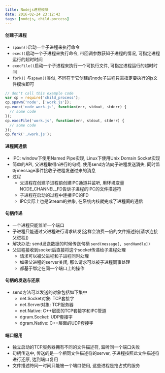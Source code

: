 ```yaml
---
title: Nodejs进程模块
date: 2016-02-24 23:12:43
tags: [nodejs, child-porcess]
---
```


#### 创建子进程
- `spawn()`启动一个子进程来执行命令
- `exec()`启动一个子进程来执行命令, 带回调参数获知子进程的情况, 可指定进程运行的超时时间
- `execFile()`启动一个子进程来执行一个可执行文件, 可指定进程运行的超时时间
- `fork()` 与`spawn()`类似, 不同在于它创建的node子进程只需指定要执行的js文件模块即可
```javascript
// don't call this example code
var cp = require('child_process');
cp.spawn('node', ['work.js']);
cp.exec('node work.js', function(err, stdout, stderr) {
  // some code
});
cp.execFile('work.js', function(err, stdout, stderr) {
  // some code
});
cp.fork('./work.js');
```

<!-- more -->

#### 进程间通信
- IPC: window下使用Named Pipe实现, Linux下使用Unix Domain Socket实现
- 简单的API, 父进程取得n进行的句柄, 使用send方法向子进程发送消失, 同时监听message事件接收子进程发送过来的消息
- 过程
  - 父进程在创建子进程前创建IPC通道并监听, 用环境变量NODE_CHANNEL_FD告诉子进程的IPC的文件描述符
  - 子进程在启动的过程中连接IPC的FD
  - IPC实际上也是Stream的抽象, 在系统内核就完成了进程间的通信

#### 句柄传递
- 一个进程只能监听一个端口
- 子进程只能通过父进程进行请求转发(这样会浪费一倍的文件描述符[请求连接父进程])
- 解决办法: send发送数据的时候传送句柄 `send(message[, sendHandle])`
- 父进程接收到socket后直接将这个socket传递给子进程处理
  - 请求可以被父进程和子进程同时处理
  - 如果父进程的server关闭, 那么请求可以被子进程同事处理
  - 都基于绑定在同一个端口上的操作

#### 句柄的发送与还原
- send方法可以发送的对象包括如下集中
  - net.Socket对象: TCP套接字
  - net.Server对象: TCP服务器
  - net.Native: C++层面的TCP套接字和IPC管道
  - dgram.Socket: UDP套接字
  - dgram.Native: C++层面的UDP套接字

#### 端口服用
- 独立启动的TCP服务器拥有不同的文件描述符, 监听同一个端口失败
- 句柄传送中, 传送的是一个相同文件描述符的server, 子进程按照此文件描述符进行还原, 达到端口复用
- 文件描述符同一时间只能被一个端口使用, 这些进程是抢占式的服务
